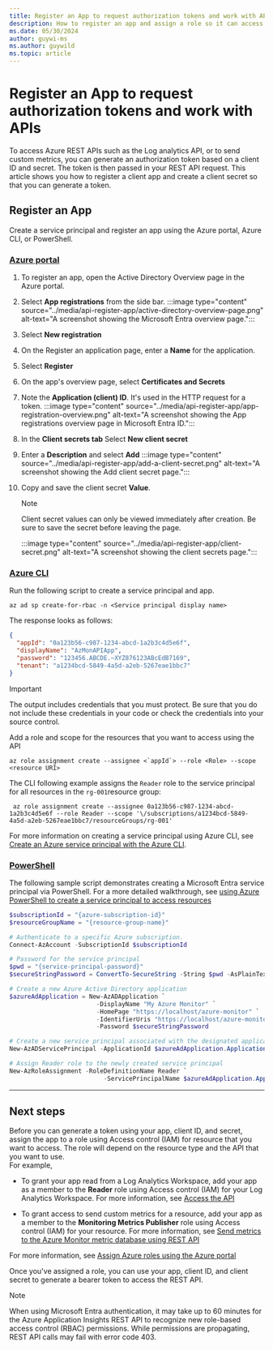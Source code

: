 ```yaml
---
title: Register an App to request authorization tokens and work with APIs
description: How to register an app and assign a role so it can access request a token and work with APIs
ms.date: 05/30/2024
author: guywi-ms
ms.author: guywild
ms.topic: article
---
```


# Register an App to request authorization tokens and work with APIs

To access Azure REST APIs such as the Log analytics API, or to send custom metrics, you can generate an authorization token based on a client ID and secret. The token is then passed in your REST API request. This article shows you how to register a client app and create a client secret so that you can generate a token.

## Register an App

Create a service principal and register an app using the Azure portal, Azure CLI, or PowerShell.
### [Azure portal](#tab/portal)

1. To register an app, open the Active Directory Overview page in the Azure portal.

1. Select **App registrations** from the side bar.
:::image type="content" source="../media/api-register-app/active-directory-overview-page.png" alt-text="A screenshot showing the Microsoft Entra overview page.":::  

1. Select **New registration**
1. On the Register an application page, enter a **Name** for the application. 
1. Select **Register**

1. On the app's overview page, select **Certificates and Secrets**
1. Note the **Application (client) ID**. It's used in the HTTP request for a token.
:::image type="content" source="../media/api-register-app/app-registration-overview.png" alt-text="A screenshot showing the App registrations overview page in Microsoft Entra ID.":::
  
1. In the **Client secrets tab** Select **New client secret**
1. Enter a **Description** and select **Add**
 :::image type="content" source="../media/api-register-app/add-a-client-secret.png" alt-text="A screenshot showing the Add client secret page.":::
  
1. Copy and save the client secret **Value**.  

   > [!NOTE]
   > Client secret values can only be viewed immediately after creation. Be sure to save the secret before leaving the page.  

     :::image type="content" source="../media/api-register-app/client-secret.png" alt-text="A screenshot showing the client secrets page.":::


### [Azure CLI](#tab/cli)


Run the following script to create a service principal and app. 

```azurecli
az ad sp create-for-rbac -n <Service principal display name> 

```
The response looks as follows:
```JSON
{
  "appId": "0a123b56-c987-1234-abcd-1a2b3c4d5e6f",
  "displayName": "AzMonAPIApp",
  "password": "123456.ABCDE.~XYZ876123ABcEdB7169",
  "tenant": "a1234bcd-5849-4a5d-a2eb-5267eae1bbc7"
}

```
>[!Important]
> The output includes credentials that you must protect. Be sure that you do not include these credentials in your code or check the credentials into your source control.

Add a role and scope for the resources that you want to access using the API

```azurecli
az role assignment create --assignee <`appId`> --role <Role> --scope <resource URI>
```

The CLI following example assigns the `Reader` role to the service principal for all resources in the `rg-001`resource group:

```azurecli
 az role assignment create --assignee 0a123b56-c987-1234-abcd-1a2b3c4d5e6f --role Reader --scope '\/subscriptions/a1234bcd-5849-4a5d-a2eb-5267eae1bbc7/resourceGroups/rg-001'
```
For more information on creating a service principal using Azure CLI, see [Create an Azure service principal with the Azure CLI](/cli/azure/create-an-azure-service-principal-azure-cli).

### [PowerShell](#tab/powershell)
The following sample script demonstrates creating a Microsoft Entra service principal via PowerShell. For a more detailed walkthrough, see [using Azure PowerShell to create a service principal to access resources](/azure/active-directory/develop/howto-authenticate-service-principal-powershell)  

```powershell
$subscriptionId = "{azure-subscription-id}"
$resourceGroupName = "{resource-group-name}"

# Authenticate to a specific Azure subscription.
Connect-AzAccount -SubscriptionId $subscriptionId

# Password for the service principal
$pwd = "{service-principal-password}"
$secureStringPassword = ConvertTo-SecureString -String $pwd -AsPlainText -Force

# Create a new Azure Active Directory application
$azureAdApplication = New-AzADApplication `
                        -DisplayName "My Azure Monitor" `
                        -HomePage "https://localhost/azure-monitor" `
                        -IdentifierUris "https://localhost/azure-monitor" `
                        -Password $secureStringPassword

# Create a new service principal associated with the designated application
New-AzADServicePrincipal -ApplicationId $azureAdApplication.ApplicationId

# Assign Reader role to the newly created service principal
New-AzRoleAssignment -RoleDefinitionName Reader `
                          -ServicePrincipalName $azureAdApplication.ApplicationId.Guid

```
---

## Next steps

Before you can generate a token using your app, client ID, and secret, assign the app to a role using Access control (IAM) for resource that you want to access. The role will depend on the resource type and the API that you want to use.  
For example,
- To grant your app read from a Log Analytics Workspace, add your app as a member to the **Reader** role using Access control (IAM) for your Log Analytics Workspace. For more information, see [Access the API](./access-api.md)

- To grant access to send custom metrics for a resource,  add your app as a member to the **Monitoring Metrics Publisher** role using Access control (IAM) for your resource. For more information, see [Send metrics to the Azure Monitor metric database using REST API](../../essentials/metrics-store-custom-rest-api.md)

For more information, see [Assign Azure roles using the Azure portal](/azure/role-based-access-control/role-assignments-portal)

Once you've assigned a role, you can use your app, client ID, and client secret to generate a bearer token to access the REST API.

> [!NOTE]
> When using Microsoft Entra authentication, it may take up to 60 minutes for the Azure Application Insights REST API to recognize new role-based access control (RBAC) permissions. While permissions are propagating, REST API calls may fail with error code 403.
